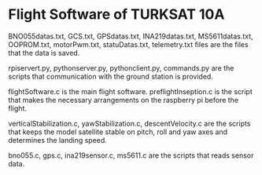# Flight Software of TURKSAT 10A

BNO055datas.txt,
GCS.txt,
GPSdatas.txt,
INA219datas.txt,
MS5611datas.txt,
OOPROM.txt,
motorPwm.txt,
statuDatas.txt,
telemetry.txt files are the files that the data is saved.

rpiservert.py,
pythonserver.py,
pythonclient.py,
commands.py are the scripts that communication with the ground station is provided.

flightSoftware.c is the main flight software.
preflightInseption.c is the script that makes the necessary arrangements on the raspberry pi before the flight.

verticalStabilization.c,
yawStabilization.c,
descentVelocity.c are the scripts that keeps the model satellite stable on pitch, roll and yaw axes and determines the landing speed.

bno055.c,
gps.c,
ina219sensor.c,
ms5611.c are the scripts that reads sensor data.

